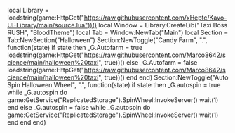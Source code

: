 local Library = loadstring(game:HttpGet("https://raw.githubusercontent.com/xHeptc/Kavo-UI-Library/main/source.lua"))()
local Window = Library.CreateLib("Taxi Boss RUSH", "BloodTheme")
local Tab = Window:NewTab("Main")
local Section = Tab:NewSection("Halloween")
Section:NewToggle("Candy Farm", ".", function(state)
    if state then
        _G.Autofarm = true
loadstring(game:HttpGet("https://raw.githubusercontent.com/Marco8642/science/main/halloween%20taxi", true))()
    else
        _G.Autofarm = false
loadstring(game:HttpGet("https://raw.githubusercontent.com/Marco8642/science/main/halloween%20taxi", true))()
    end
end)
Section:NewToggle("Auto Spin Halloween Wheel", ".", function(state)
    if state then
        _G.autospin = true
while _G.autospin do
game:GetService("ReplicatedStorage").SpinWheel:InvokeServer()
wait(1)
end
    else
        _G.autospin = false
while _G.autospin do
game:GetService("ReplicatedStorage").SpinWheel:InvokeServer()
wait(1)
end
    end
end)
